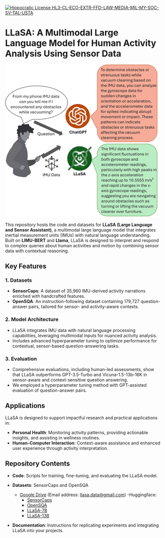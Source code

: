 [![Hippocratic License HL3-CL-ECO-EXTR-FFD-LAW-MEDIA-MIL-MY-SOC-SV-TAL-USTA](https://img.shields.io/static/v1?label=Hippocratic%20License&message=HL3-CL-ECO-EXTR-FFD-LAW-MEDIA-MIL-MY-SOC-SV-TAL-USTA&labelColor=5e2751&color=bc8c3d)](https://firstdonoharm.dev/version/3/0/cl-eco-extr-ffd-law-media-mil-my-soc-sv-tal-usta.html)

# LLaSA: A Multimodal Large Language Model for Human Activity Analysis Using Sensor Data

![LLaSA Demo](llasa_demo.png "A comparison between GPT-3.5 Turbo and LLaSA when responding to a query about potential obstacles encountered while vacuuming. GPT-3.5 Turbo provides a generalized instruction on analyzing IMU data, while LLaSA directly interprets the data, identifying specific sensor readings like high peaks in z-axis acceleration and rapid gyroscope changes to detect obstacles. This showcases LLaSA’s ability to offer precise, data-driven, and contextually relevant answers.")

This repository hosts the code and datasets for **LLaSA (Large Language and Sensor Assistant)**, a multimodal large language model that integrates inertial measurement units (IMUs) with natural language understanding. Built on **LIMU-BERT** and **Llama**, LLaSA is designed to interpret and respond to complex queries about human activities and motion by combining sensor data with contextual reasoning.

## Key Features

### 1. Datasets
- **SensorCaps**: A dataset of 35,960 IMU-derived activity narrations enriched with handcrafted features.
- **OpenSQA**: An instruction-following dataset containing 179,727 question-answer pairs, tailored for sensor- and activity-aware contexts.

### 2. Model Architecture
- LLaSA integrates IMU data with natural language processing capabilities, leveraging multimodal inputs for nuanced activity analysis.
- Includes advanced hyperparameter tuning to optimize performance for contextual, sensor-based question-answering tasks.

### 3. Evaluation
- Comprehensive evaluations, including human-led assessments, show that LLaSA outperforms GPT-3.5-Turbo and Vicuna-1.5-13b-16K in sensor-aware and context-sensitive question answering.
- We employed a hyperparameter tuning method with GPT-assisted evaluation of question-answer pairs.

## Applications
LLaSA is designed to support impactful research and practical applications in:
- **Personal Health**: Monitoring activity patterns, providing actionable insights, and assisting in wellness routines.
- **Human-Computer Interaction**: Context-aware assistance and enhanced user experience through activity interpretation.

## Repository Contents
- **Code**: Scripts for training, fine-tuning, and evaluating the LLaSA model.
- **Datasets**: SensorCaps and OpenSQA 
    - [Google Drive](https://drive.google.com/drive/folders/1128HH_idfgmZnDeqQV2rjFhm4-yW7HK7?usp=share_link) (Email address: llasa.data@gmail.com)
    -Huggingface:
        - [SensorCaps](https://huggingface.co/datasets/BASH-Lab/SensorCaps)
        - [OpenSQA](https://huggingface.co/datasets/BASH-Lab/OpenSQA)
        - [LLaSA-7B](https://huggingface.co/BASH-Lab/LLaSA-7B)
        - [LLaSA-13B](https://huggingface.co/BASH-Lab/LLaSA-13B)

- **Documentation**: Instructions for replicating experiments and integrating LLaSA into your projects.


